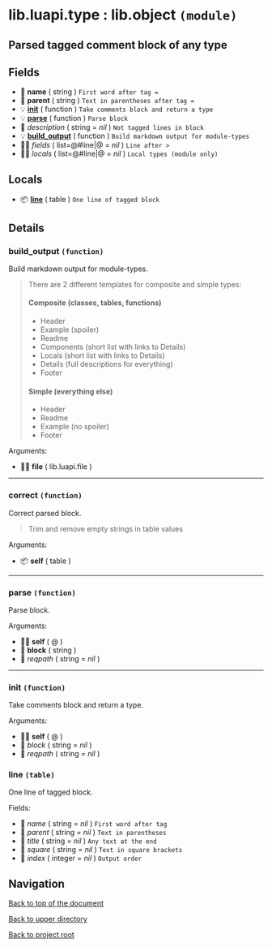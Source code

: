 # lib.luapi.type : lib.object `(module)`

## Parsed tagged comment block of any type

## Fields

+ 📝 **name** ( string )
	`First word after tag =`
+ 📝 **parent** ( string )
	`Text in parentheses after tag =`
+ 💡 **[init][@>init]** ( function )
	`Take comments block and return a type`
+ 💡 **[parse][@>parse]** ( function )
	`Parse block`
+ 📝 _description_ ( string = *nil* )
	`Not tagged lines in block`
+ 💡 **[build_output][@>build_output]** ( function )
	`Build markdown output for module-types`
+ 👨‍👦 _fields_ ( list=@#line|@ = *nil* )
	`Line after >`
+ 👨‍👦 _locals_ ( list=@#line|@ = *nil* )
	`Local types (module only)`

## Locals

+ 📦 **[line][@#line]** ( table )
	`One line of tagged block`

## Details

### build_output `(function)`

Build markdown output for module-types.

> There are 2 different templates for composite and simple types:
>
> #### Composite (classes, tables, functions)
>
> + Header
> + Example    (spoiler)
> + Readme
> + Components (short list with links to Details)
> + Locals     (short list with links to Details)
> + Details    (full descriptions for everything)
> + Footer
>
> #### Simple (everything else)
>
> + Header
> + Readme
> + Example   (no spoiler)
> + Footer

Arguments:

+ 👨‍👦 **file** ( lib.luapi.file )

---

### correct `(function)`

Correct parsed block.

> Trim and remove empty strings in table values

Arguments:

+ 📦 **self** ( table )

---

### parse `(function)`

Parse block.

Arguments:

+ 👨‍👦 **self** ( @ )
+ 📝 **block** ( string )
+ 📝 _reqpath_ ( string = *nil* )

---

### init `(function)`

Take comments block and return a type.

Arguments:

+ 👨‍👦 **self** ( @ )
+ 📝 _block_ ( string = *nil* )
+ 📝 _reqpath_ ( string = *nil* )

### line `(table)`

One line of tagged block.

Fields:

+ 📝 _name_ ( string = *nil* )
	`First word after tag`
+ 📝 _parent_ ( string = *nil* )
	`Text in parentheses`
+ 📝 _title_ ( string = *nil* )
	`Any text at the end`
+ 📝 _square_ ( string = *nil* )
	`Text in square brackets`
+ 🧮 _index_ ( integer = *nil* )
	`Output order`

## Navigation

[Back to top of the document](#libluapitype--libobject-module)

[Back to upper directory](..)

[Back to project root](/../..)

[@>correct]: #correct-function
[@]: #libluapitype--libobject-module
[@>build_output]: #build_output-function
[@#line]: #line-table
[@>init]: #init-function
[@>parse]: #parse-function
